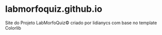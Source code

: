 # labmorfoquiz.github.io

Site do Projeto LabMorfoQuiz© criado por lidianycs com base no template Colorlib


